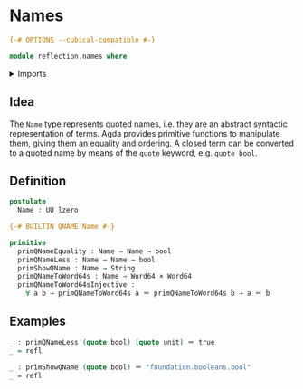 # Names

```agda
{-# OPTIONS --cubical-compatible #-}

module reflection.names where
```

<details><summary>Imports</summary>

```agda
open import foundation.booleans
open import foundation.cartesian-product-types
open import foundation.identity-types
open import foundation.unit-type
open import foundation.universe-levels

open import primitives.machine-integers
open import primitives.strings
```

</details>

## Idea

The `Name` type represents quoted names, i.e. they are an abstract syntactic
representation of terms. Agda provides primitive functions to manipulate them,
giving them an equality and ordering. A closed term can be converted to a quoted
name by means of the `quote` keyword, e.g. `quote bool`.

## Definition

```agda
postulate
  Name : UU lzero

{-# BUILTIN QNAME Name #-}

primitive
  primQNameEquality : Name → Name → bool
  primQNameLess : Name → Name → bool
  primShowQName : Name → String
  primQNameToWord64s : Name → Word64 × Word64
  primQNameToWord64sInjective :
    ∀ a b → primQNameToWord64s a ＝ primQNameToWord64s b → a ＝ b
```

## Examples

```agda
_ : primQNameLess (quote bool) (quote unit) ＝ true
_ = refl

_ : primShowQName (quote bool) ＝ "foundation.booleans.bool"
_ = refl
```
